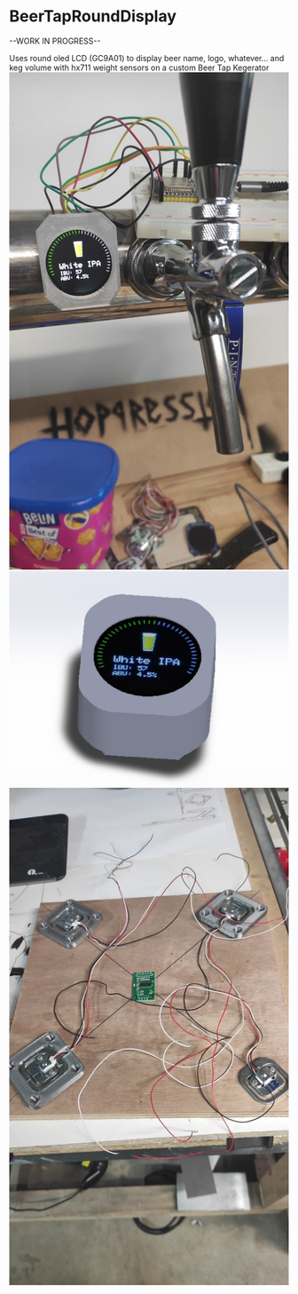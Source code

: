 # BeerTapRoundDisplay
--WORK IN PROGRESS--

Uses round oled LCD (GC9A01) to display beer name, logo, whatever... and keg volume with hx711 weight sensors on a custom Beer Tap Kegerator
![display](./doc/IMG_20220213_194237.jpg)
![display](./Case/image.JPG)
![display](./doc/IMG_20220216_224940.jpg)



